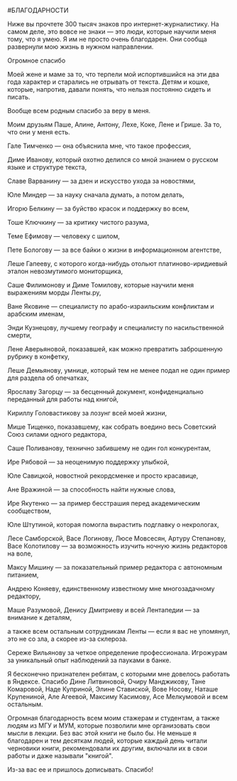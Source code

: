 #БЛАГОДАРНОСТИ
 

Ниже вы прочтете 300 тысяч знаков про интернет-журналистику. На самом деле, это вовсе не знаки — это люди, которые научили меня тому, что я умею. Я им не просто очень благодарен. Они сообща развернули мою жизнь в нужном направлении.

 

Огромное спасибо

Моей жене и маме за то, что терпели мой испортившийся на эти два года характер и старались не отрывать от текста. Детям и кошке, которые, напротив, давали понять, что нельзя постоянно сидеть и писать.

Вообще всем родным спасибо за веру в меня.

Моим друзьям Паше, Алине, Антону, Лехе, Коке, Лене и Грише. За то, что они у меня есть.

 

Гале Тимченко — она объяснила мне, что такое профессия,

Диме Иванову, который охотно делился со мной знанием о русском языке и структуре текста,

Славе Варванину — за дзен и искусство ухода за новостями,

Юле Миндер — за науку сначала думать, а потом делать,

Игорю Белкину — за буйство красок и поддержку во всем,

Тоше Ключкину — за критику чистого разума,

Теме Ефимову — человеку с шилом,

Пете Бологову — за все байки о жизни в информационном агентстве,

Леше Гапееву, с которого когда-нибудь отольют платиново-иридиевый эталон невозмутимого мониторщика,

Саше Филимонову и Диме Томилову, которые научили меня выражениям морды Ленты.ру,

Ване Яковине — специалисту по арабо-израильским конфликтам и арабским именам,

Энди Кузнецову, лучшему географу и специалисту по насильственной смерти,

Лене Аверьяновой, показавшей, как можно превратить заброшенную рубрику в конфетку,

Леше Демьянову, умнице, который тем не менее подал не один пример для раздела об опечатках,

Ярославу Загорцу — за бесценный документ, конфиденциально переданный для работы над книгой,

Кириллу Головастикову за лозунг всей моей жизни,

Мише Тищенко, показавшему, как собрать воедино весь Советский Союз силами одного редактора,

Саше Поливанову, технично забившему не один гол конкурентам,

Ире Рябовой — за неоценимую поддержку улыбкой,

Юле Савицкой, новостной рекордсменке и просто красавице,

Ане Вражиной — за способность найти нужные слова,

Ире Якутенко — за пример бесстрашия перед академическим сообществом,

Юле Штутиной, которая помогла вырастить подглавку о некрологах,

Лесе Самборской, Васе Логинову, Люсе Мовсесян, Артуру Степанову, Васе Колотилову — за возможность изучить ночную жизнь редакторов на воле,

Максу Мишину — за показательный пример редактора с автономным питанием,

Андрею Коняеву, единственному известному мне многозадачному редактору,

Маше Разумовой, Денису Дмитриеву и всей Лентапедии — за внимание к деталям,

а также всем остальным сотрудникам Ленты — если я вас не упомянул, это не со зла, а скорее из-за склероза.

Сереже Вильянову за четкое определение профессионала. Игрожурам за уникальный опыт наблюдений за пауками в банке.

Я бесконечно признателен ребятам, с которыми мне довелось работать в Яндексе. Спасибо Дине Литвиновой, Очиру Манджикову, Тане Комаровой, Наде Куприной, Элине Ставиской, Вове Носову, Наташе Крупениной, Але Агеевой, Максиму Касимову, Асе Мелкумовой и всем остальным.

Огромная благодарность всем моим стажерам и студентам, а также людям из МГУ и МУМ, которые позволили мне организовать свои мысли в лекции. Без вас этой книги не было бы. Не меньше я благодарен и тем десяткам людей, которые каждый день читали черновики книги, рекомендовали их другим, включали их в свои работы и даже называли "книгой".

Из-за вас ее и пришлось дописывать. Спасибо!
